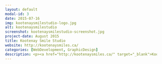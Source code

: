 ```yaml
---
layout: default
modal-id: 3
date: 2015-07-16
img: kootenaysmilestudio-logo.jpg
alt: kootenaysmilestudio
screenshot: kootenaysmilestudio-screenshot.jpg
project-date: August 2015
title: Kootenay Smile Studio
website: http://kootenaysmiles.ca/
categories: [WebDevelopment, GraphicDesign]
description: <p><a href="http://kootenaysmiles.ca/" target="_blank">Kootenay Smile Studio</a> is a dental studio that offers general and cosmetic dentistry. They contacted me to recreate their website into a more modern, user-friendly space where they can showcase their services. Their dental studio gives off a friendly and welcoming vibe, therefore I decided to design the new website to have the same look and feel of the studio. To accompany the website, I also implemented a "forms" section where patients can submit their dental information. These forms needed to be secure, therefore I implemented the forms using the <a href="https://www.wufoo.com/web-forms/" target="_blank">WuFoo Forms</a> service and integrated them into the website.</p> <p>After completing the website, I created a graphical slideshow to be played daily at the studio. The slideshow contained a number of slides highlighting dental services and testimonials. I designed the slideshow to reflect the style of the website, which made the atmosphere of the dental studio, the website, and the slideshow seem as one seamless experience.</p>
---
```

